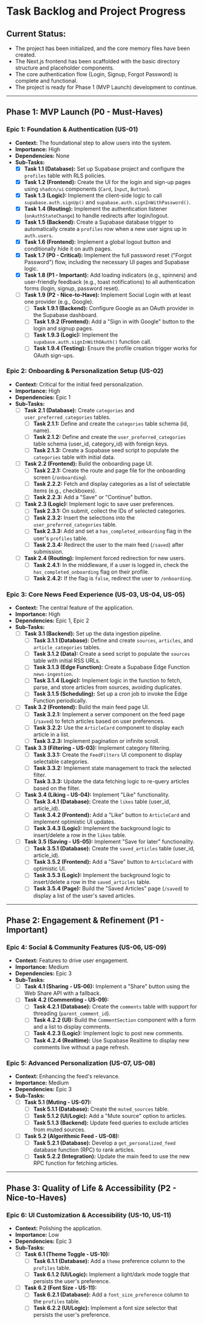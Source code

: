 # Task Backlog and Project Progress

## Current Status:
- The project has been initialized, and the core memory files have been created.
- The Next.js frontend has been scaffolded with the basic directory structure and placeholder components.
- The core authentication flow (Login, Signup, Forgot Password) is complete and functional.
- The project is ready for Phase 1 (MVP Launch) development to continue.

---

## Phase 1: MVP Launch (P0 - Must-Haves)

### Epic 1: Foundation & Authentication (US-01)
- **Context:** The foundational step to allow users into the system.
- **Importance:** High
- **Dependencies:** None
- **Sub-Tasks:**
    - [x] **Task 1.1 (Database):** Set up Supabase project and configure the `profiles` table with RLS policies.
    - [x] **Task 1.2 (Frontend):** Create the UI for the login and sign-up pages using `shadcn/ui` components (`Card`, `Input`, `Button`).
    - [x] **Task 1.3 (Logic):** Implement the client-side logic to call `supabase.auth.signUp()` and `supabase.auth.signInWithPassword()`.
    - [x] **Task 1.4 (Routing):** Implement the authentication listener (`onAuthStateChange`) to handle redirects after login/logout.
    - [x] **Task 1.5 (Backend):** Create a Supabase database trigger to automatically create a `profiles` row when a new user signs up in `auth.users`.
    - [x] **Task 1.6 (Frontend):** Implement a global logout button and conditionally hide it on auth pages.
    - [x] **Task 1.7 (P0 - Critical):** Implement the full password reset ("Forgot Password") flow, including the necessary UI pages and Supabase logic.
    - [x] **Task 1.8 (P1 - Important):** Add loading indicators (e.g., spinners) and user-friendly feedback (e.g., toast notifications) to all authentication forms (login, signup, password reset).
    - [ ] **Task 1.9 (P2 - Nice-to-Have):** Implement Social Login with at least one provider (e.g., Google).
        - [ ] **Task 1.9.1 (Backend):** Configure Google as an OAuth provider in the Supabase dashboard.
        - [ ] **Task 1.9.2 (Frontend):** Add a "Sign in with Google" button to the login and signup pages.
        - [ ] **Task 1.9.3 (Logic):** Implement the `supabase.auth.signInWithOAuth()` function call.
        - [ ] **Task 1.9.4 (Testing):** Ensure the profile creation trigger works for OAuth sign-ups.

### Epic 2: Onboarding & Personalization Setup (US-02)
- **Context:** Critical for the initial feed personalization.
- **Importance:** High
- **Dependencies:** Epic 1
- **Sub-Tasks:**
    - [ ] **Task 2.1 (Database):** Create `categories` and `user_preferred_categories` tables.
        - [ ] **Task 2.1.1:** Define and create the `categories` table schema (id, name).
        - [ ] **Task 2.1.2:** Define and create the `user_preferred_categories` table schema (user_id, category_id) with foreign keys.
        - [ ] **Task 2.1.3:** Create a Supabase seed script to populate the `categories` table with initial data.
    - [ ] **Task 2.2 (Frontend):** Build the onboarding page UI.
        - [ ] **Task 2.2.1:** Create the route and page file for the onboarding screen (`/onboarding`).
        - [ ] **Task 2.2.2:** Fetch and display categories as a list of selectable items (e.g., checkboxes).
        - [ ] **Task 2.2.3:** Add a "Save" or "Continue" button.
    - [ ] **Task 2.3 (Logic):** Implement logic to save user preferences.
        - [ ] **Task 2.3.1:** On submit, collect the IDs of selected categories.
        - [ ] **Task 2.3.2:** Insert the selections into the `user_preferred_categories` table.
        - [ ] **Task 2.3.3:** Add and set a `has_completed_onboarding` flag in the user's `profiles` table.
        - [ ] **Task 2.3.4:** Redirect the user to the main feed (`/saved`) after submission.
    - [ ] **Task 2.4 (Routing):** Implement forced redirection for new users.
        - [ ] **Task 2.4.1:** In the middleware, if a user is logged in, check the `has_completed_onboarding` flag on their profile.
        - [ ] **Task 2.4.2:** If the flag is `false`, redirect the user to `/onboarding`.

### Epic 3: Core News Feed Experience (US-03, US-04, US-05)
- **Context:** The central feature of the application.
- **Importance:** High
- **Dependencies:** Epic 1, Epic 2
- **Sub-Tasks:**
    - [ ] **Task 3.1 (Backend):** Set up the data ingestion pipeline.
        - [ ] **Task 3.1.1 (Database):** Define and create `sources`, `articles`, and `article_categories` tables.
        - [ ] **Task 3.1.2 (Data):** Create a seed script to populate the `sources` table with initial RSS URLs.
        - [ ] **Task 3.1.3 (Edge Function):** Create a Supabase Edge Function `news-ingestion`.
        - [ ] **Task 3.1.4 (Logic):** Implement logic in the function to fetch, parse, and store articles from sources, avoiding duplicates.
        - [ ] **Task 3.1.5 (Scheduling):** Set up a cron job to invoke the Edge Function periodically.
    - [ ] **Task 3.2 (Frontend):** Build the main feed page UI.
        - [ ] **Task 3.2.1:** Implement a server component on the feed page (`/saved`) to fetch articles based on user preferences.
        - [ ] **Task 3.2.2:** Use the `ArticleCard` component to display each article in a list.
        - [ ] **Task 3.2.3:** Implement pagination or infinite scroll.
    - [ ] **Task 3.3 (Filtering - US-03):** Implement category filtering.
        - [ ] **Task 3.3.1:** Create the `FeedFilters` UI component to display selectable categories.
        - [ ] **Task 3.3.2:** Implement state management to track the selected filter.
        - [ ] **Task 3.3.3:** Update the data fetching logic to re-query articles based on the filter.
    - [ ] **Task 3.4 (Liking - US-04):** Implement "Like" functionality.
        - [ ] **Task 3.4.1 (Database):** Create the `likes` table (user_id, article_id).
        - [ ] **Task 3.4.2 (Frontend):** Add a "Like" button to `ArticleCard` and implement optimistic UI updates.
        - [ ] **Task 3.4.3 (Logic):** Implement the background logic to insert/delete a row in the `likes` table.
    - [ ] **Task 3.5 (Saving - US-05):** Implement "Save for later" functionality.
        - [ ] **Task 3.5.1 (Database):** Create the `saved_articles` table (user_id, article_id).
        - [ ] **Task 3.5.2 (Frontend):** Add a "Save" button to `ArticleCard` with optimistic UI.
        - [ ] **Task 3.5.3 (Logic):** Implement the background logic to insert/delete a row in the `saved_articles` table.
        - [ ] **Task 3.5.4 (Page):** Build the "Saved Articles" page (`/saved`) to display a list of the user's saved articles.

---

## Phase 2: Engagement & Refinement (P1 - Important)

### Epic 4: Social & Community Features (US-06, US-09)
- **Context:** Features to drive user engagement.
- **Importance:** Medium
- **Dependencies:** Epic 3
- **Sub-Tasks:**
    - [ ] **Task 4.1 (Sharing - US-06):** Implement a "Share" button using the Web Share API with a fallback.
    - [ ] **Task 4.2 (Commenting - US-09):**
        - [ ] **Task 4.2.1 (Database):** Create the `comments` table with support for threading (`parent_comment_id`).
        - [ ] **Task 4.2.2 (UI):** Build the `CommentSection` component with a form and a list to display comments.
        - [ ] **Task 4.2.3 (Logic):** Implement logic to post new comments.
        - [ ] **Task 4.2.4 (Realtime):** Use Supabase Realtime to display new comments live without a page refresh.

### Epic 5: Advanced Personalization (US-07, US-08)
- **Context:** Enhancing the feed's relevance.
- **Importance:** Medium
- **Dependencies:** Epic 3
- **Sub-Tasks:**
    - [ ] **Task 5.1 (Muting - US-07):**
        - [ ] **Task 5.1.1 (Database):** Create the `muted_sources` table.
        - [ ] **Task 5.1.2 (UI/Logic):** Add a "Mute source" option to articles.
        - [ ] **Task 5.1.3 (Backend):** Update feed queries to exclude articles from muted sources.
    - [ ] **Task 5.2 (Algorithmic Feed - US-08):**
        - [ ] **Task 5.2.1 (Database):** Develop a `get_personalized_feed` database function (RPC) to rank articles.
        - [ ] **Task 5.2.2 (Integration):** Update the main feed to use the new RPC function for fetching articles.

---

## Phase 3: Quality of Life & Accessibility (P2 - Nice-to-Haves)

### Epic 6: UI Customization & Accessibility (US-10, US-11)
- **Context:** Polishing the application.
- **Importance:** Low
- **Dependencies:** Epic 3
- **Sub-Tasks:**
    - [ ] **Task 6.1 (Theme Toggle - US-10):**
        - [ ] **Task 6.1.1 (Database):** Add a `theme` preference column to the `profiles` table.
        - [ ] **Task 6.1.2 (UI/Logic):** Implement a light/dark mode toggle that persists the user's preference.
    - [ ] **Task 6.2 (Font Size - US-11):**
        - [ ] **Task 6.2.1 (Database):** Add a `font_size_preference` column to the `profiles` table.
        - [ ] **Task 6.2.2 (UI/Logic):** Implement a font size selector that persists the user's preference.